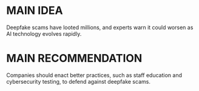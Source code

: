# MAIN IDEA
Deepfake scams have looted millions, and experts warn it could worsen as AI technology evolves rapidly.

# MAIN RECOMMENDATION
Companies should enact better practices, such as staff education and cybersecurity testing, to defend against deepfake scams.
